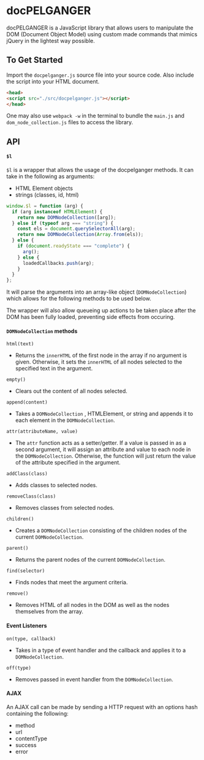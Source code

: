 # docPELGANGER

docPELGANGER is a JavaScript library that allows users to manipulate the DOM (Document Object Model) using custom made commands that mimics jQuery in the lightest way possible.


## To Get Started

Import the `docpelganger.js` source file into your source code. Also include the script into your HTML document.

```html
<head>
<script src="./src/docpelganger.js"></script>
</head>
```

One may also use `webpack -w` in the terminal to bundle the `main.js` and `dom_node_collection.js` files to access the library.

## API

#### `$l`

`$l` is a wrapper that allows the usage of the docpelganger methods. It can take in the following as arguments:
- HTML Element objects
- strings (classes, id, html)

```javascript
window.$l = function (arg) {
  if (arg instanceof HTMLElement) {
    return new DOMNodeCollection([arg]);
  } else if (typeof arg === "string") {
    const els = document.querySelectorAll(arg);
    return new DOMNodeCollection(Array.from(els));
  } else {
    if (document.readyState === "complete") {
      arg();
    } else {
      loadedCallbacks.push(arg);
    }
  }
};
```
It will parse the arguments into an array-like object (`DOMNodeCollection`)
which allows for the following methods to be used below.

The wrapper will also allow queueing up actions to be taken place after the DOM has been fully loaded, preventing side effects from occuring.


#### `DOMNodeCollection` methods

`html(text)`
* Returns the `innerHTML` of the first node in the array if no argument is given. Otherwise, it sets the `innerHTML` of all nodes selected to the specified text in the argument.

`empty()`
* Clears out the content of all nodes selected.

`append(content)`
* Takes a `DOMNodeCollection` , HTMLElement, or string and appends it to each element in the `DOMNodeCollection`.

`attr(attributeName, value)`
* The `attr` function acts as a setter/getter. If a value is passed in as a second argument, it will assign an attribute and value to each node in the `DOMNodeCollection`. Otherwise, the function will just return the value of the attribute specified in the argument.

`addClass(class)`
* Adds classes to selected nodes.

`removeClass(class)`
* Removes classes from selected nodes.

`children()`
* Creates a `DOMNodeCollection` consisting of the children nodes of the current `DOMNodeCollection`.

`parent()`
* Returns the parent nodes of the current `DOMNodeCollection`.

`find(selector)`
* Finds nodes that meet the argument criteria.

`remove()`
* Removes HTML of all nodes in the DOM as well as the nodes themselves from the array.

#### Event Listeners

`on(type, callback)`
* Takes in a type of event handler and the callback and applies it to a `DOMNodeCollection`.

`off(type)`
* Removes passed in event handler from the `DOMNodeCollection`.

#### AJAX

An AJAX call can be made by sending a HTTP request with an options hash containing the following:
  - method
  - url
  - contentType
  - success
  - error
